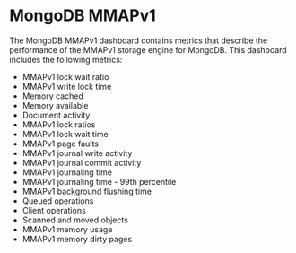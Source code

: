 # MongoDB MMAPv1

The MongoDB MMAPv1 dashboard contains metrics that describe the performance
of the MMAPv1 storage engine for MongoDB. This dashboard includes the
following metrics:

* MMAPv1 lock wait ratio
* MMAPv1 write lock time
* Memory cached
* Memory available
* Document activity
* MMAPv1 lock ratios
* MMAPv1 lock wait time
* MMAPv1 page faults
* MMAPv1 journal write activity
* MMAPv1 journal commit activity
* MMAPv1 journaling time
* MMAPv1 journaling time - 99th percentile
* MMAPv1 background flushing time
* Queued operations
* Client operations
* Scanned and moved objects
* MMAPv1 memory usage
* MMAPv1 memory dirty pages
